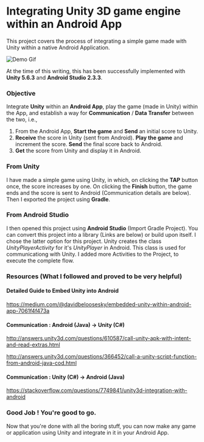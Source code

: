# Integrating Unity 3D game engine within an Android App

This project covers the process of integrating a simple game made with Unity within a native Android Application.

![Demo Gif](https://i.imgur.com/PI26MA6.gif)

At the time of this writing, this has been successfully implemented with **Unity 5.6.3** and **Android Studio 2.3.3**.

### Objective

Integrate **Unity** within an **Android App**, play the game (made in Unity) within the App, and establish a way for **Communication** / **Data Transfer** between the two, i.e.,

1. From the Android App, **Start the game** and **Send** an initial score to Unity.
2. **Receive** the score in Unity (sent from Android). **Play the game** and increment the score. **Send** the final score back to Android.
3. **Get** the score from Unity and display it in Android.

### From Unity

I have made a simple game using Unity, in which, on clicking the **TAP** button once, the score increases by one. On clicking the **Finish** button, the game ends and the score is sent to Android (Communication details are below). Then I exported the project using **Gradle**.

### From Android Studio

I then opened this project using **Android Studio** (Import Gradle Project). You can convert this project into a library (Links are below) or build upon itself. I chose the latter option for this project. Unity creates the class *UnityPlayerActivity* for it's *UnityPlayer* in Android. This class is used for communicationg with Unity. I added more Activities to the Project, to execute the complete flow.

### Resources (What I followed and proved to be very helpful)

#### Detailed Guide to Embed Unity into Android

https://medium.com/@davidbeloosesky/embedded-unity-within-android-app-7061f4f473a


#### Communication : Android (Java) -> Unity (C#)

http://answers.unity3d.com/questions/610587/call-unity-apk-with-intent-and-read-extras.html

http://answers.unity3d.com/questions/366452/call-a-unity-script-function-from-android-java-cod.html

#### Communication : Unity (C#) -> Android (Java)

https://stackoverflow.com/questions/7749841/unity3d-integration-with-android

### Good Job ! You're good to go.

Now that you're done with all the boring stuff, you can now make any game or application using Unity and integrate in it in your Android App.